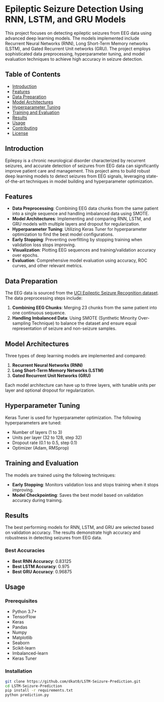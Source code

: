 # Epileptic Seizure Detection Using RNN, LSTM, and GRU Models

This project focuses on detecting epileptic seizures from EEG data using advanced deep learning models. The models implemented include Recurrent Neural Networks (RNN), Long Short-Term Memory networks (LSTM), and Gated Recurrent Unit networks (GRU). The project employs sophisticated data preprocessing, hyperparameter tuning, and model evaluation techniques to achieve high accuracy in seizure detection.

## Table of Contents
- [Introduction](#introduction)
- [Features](#features)
- [Data Preparation](#data-preparation)
- [Model Architectures](#model-architectures)
- [Hyperparameter Tuning](#hyperparameter-tuning)
- [Training and Evaluation](#training-and-evaluation)
- [Results](#results)
- [Usage](#usage)
- [Contributing](#contributing)
- [License](#license)

## Introduction
Epilepsy is a chronic neurological disorder characterized by recurrent seizures, and accurate detection of seizures from EEG data can significantly improve patient care and management. This project aims to build robust deep learning models to detect seizures from EEG signals, leveraging state-of-the-art techniques in model building and hyperparameter optimization.

## Features
- **Data Preprocessing**: Combining EEG data chunks from the same patient into a single sequence and handling imbalanced data using SMOTE.
- **Model Architectures**: Implementing and comparing RNN, LSTM, and GRU models with multiple layers and dropout for regularization.
- **Hyperparameter Tuning**: Utilizing Keras Tuner for hyperparameter optimization to find the best model configurations.
- **Early Stopping**: Preventing overfitting by stopping training when validation loss stops improving.
- **Visualization**: Plotting EEG sequences and training/validation accuracy over epochs.
- **Evaluation**: Comprehensive model evaluation using accuracy, ROC curves, and other relevant metrics.

## Data Preparation
The EEG data is sourced from the [UCI Epileptic Seizure Recognition dataset](https://archive.ics.uci.edu/ml/datasets/Epileptic+Seizure+Recognition). The data preprocessing steps include:
1. **Combining EEG Chunks**: Merging 23 chunks from the same patient into one continuous sequence.
2. **Handling Imbalanced Data**: Using SMOTE (Synthetic Minority Over-sampling Technique) to balance the dataset and ensure equal representation of seizure and non-seizure samples.

## Model Architectures
Three types of deep learning models are implemented and compared:
1. **Recurrent Neural Networks (RNN)**
2. **Long Short-Term Memory Networks (LSTM)**
3. **Gated Recurrent Unit Networks (GRU)**

Each model architecture can have up to three layers, with tunable units per layer and optional dropout for regularization.

## Hyperparameter Tuning
Keras Tuner is used for hyperparameter optimization. The following hyperparameters are tuned:
- Number of layers (1 to 3)
- Units per layer (32 to 128, step 32)
- Dropout rate (0.1 to 0.5, step 0.1)
- Optimizer (Adam, RMSprop)

## Training and Evaluation
The models are trained using the following techniques:
- **Early Stopping**: Monitors validation loss and stops training when it stops improving.
- **Model Checkpointing**: Saves the best model based on validation accuracy during training.

## Results
The best performing models for RNN, LSTM, and GRU are selected based on validation accuracy. The results demonstrate high accuracy and robustness in detecting seizures from EEG data.

### Best Accuracies
- **Best RNN Accuracy**: 0.83125
- **Best LSTM Accuracy**: 0.975
- **Best GRU Accuracy**: 0.96875

## Usage
### Prerequisites
- Python 3.7+
- TensorFlow
- Keras
- Pandas
- Numpy
- Matplotlib
- Seaborn
- Scikit-learn
- Imbalanced-learn
- Keras Tuner

### Installation
```bash
git clone https://github.com/dkat0/LSTM-Seizure-Prediction.git
cd LSTM-Seizure-Prediction
pip install -r requirements.txt
python prediction.py